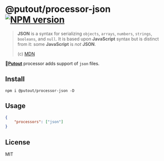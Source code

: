 # @putout/processor-json [![NPM version][NPMIMGURL]][NPMURL]

[NPMIMGURL]: https://img.shields.io/npm/v/@putout/processor-json.svg?style=flat&longCache=true
[NPMURL]: https://npmjs.org/package/@putout/processor-json "npm"

> **JSON** is a syntax for serializing `objects`, `arrays`, `numbers`, `strings`, `booleans`, and `null`. It is based upon **JavaScript** syntax but is distinct from it: some **JavaScript** is *not* **JSON**.
>
> (c) [MDN](https://developer.mozilla.org/en-US/docs/Web/JavaScript/Reference/Global_Objects/JSON)

🐊[**Putout**](https://github.com/coderaiser/putout) processor adds support of `json` files.

## Install

```
npm i @putout/processor-json -D
```

## Usage

```json
{
    "processors": ["json"]
}
```

## License

MIT
